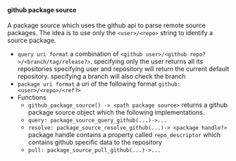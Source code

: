
#### github package source

A package source which uses the github api to parse remote source packages. The idea is to use only the `<user>/<repo>` string to identify a source package.

* `query uri format` a combination of `<github user>/<github repo?>/<branch/tag/release?>`. specifying only the user returns all its repositories specifying user and repository will return the current default repository. specifying a branch will also check the branch
* `package uri format` a uri of the following format `github:<user>/<repo>/<ref?>`
* Functions
  - `github_package_source() -> <path package source>` returns a github package source object which the following implementations.  
  - `query: package_source_query_github(...)->...`
  - `resolve: package_source_resolve_github(...)-> <package handle?>` package handle contains a property called `repo_descriptor` which contains github specific data to the repository
  - `pull: package_source_pull_github(...)->...`

